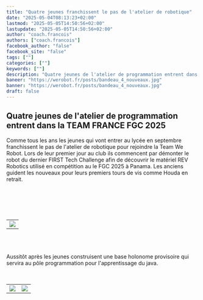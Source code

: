 ```yaml
---
title: "Quatre jeunes franchissent le pas de l'atelier de robotique"
date: "2025-05-04T08:13:23+02:00"
lastmod: "2025-05-05T14:50:56+02:00"
lastupdate: "2025-05-05T14:50:56+02:00"
author: "coach.francois"
authors: ["coach.francois"]
facebook_author: "false"
facebook_site: "false"
tags: [""]
categories: [""]
keywords: [""]
description: "Quatre jeunes de l'atelier de programmation entrent dans la TEAM FRANCE FGC 2025"
baneer: "https://werobot.fr/posts/bandeau_4_nouveaux.jpg"
banner: "https://werobot.fr/posts/bandeau_4_nouveaux.jpg"
draft: false
---
```

## Quatre jeunes de l'atelier de programmation entrent dans la TEAM FRANCE FGC 2025

Comme tous les ans les jeunes qui vont entrer au lycée en septembre franchissent le pas de l'atelier de robotique pour rejoindre la Team We Robot. Lors de leur premier jour au club ils commencent par démonter le robot du dernier FIRST Tech Challenge afin de découvrir le matériel REV Robotics utilisé en compétition au le FGC 2025 à Panama. Les anciens guident les nouveaux pour leurs premiers tours de vis comme Houda en retrait.

<br>
<center>
<div style="width: 100%; max-width: 700px;">
<img src="https://werobot.fr/posts/lena_zaneib_alexandre_nathanael.png" alt="">
</div>
</center>
<br><br>

<br>
<center>
    <table width="60%">
        <tr>
            <td align="right"><img src="https://werobot.fr/posts/lena_zaneib_alexandre_nathanael.png"></td>
	</tr>
    </table>
</center>
<br><br>


Aussitôt après les jeunes construisent une base holonome provisoire qui servira au pôle programmation pour l'apprentissage du java.

<br>
<center>
    <table width="60%">
        <tr>
            <td align="right"><img src="https://werobot.fr/posts/zeineb_houda.png"></td>
            <td align="left"><img src="https://werobot.fr/posts/alexandre_nathanael.jpg"></td>
	</tr>
    </table>
</center>
<br><br>






